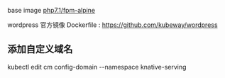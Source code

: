 base image [php7.1/fpm-alpine](https://code.aliyun.com/knative-samples/fpm-alpine)

wordpress 官方镜像 Dockerfile : https://github.com/kubeway/wordpress 

## 添加自定义域名    
kubectl edit cm config-domain --namespace knative-serving 
